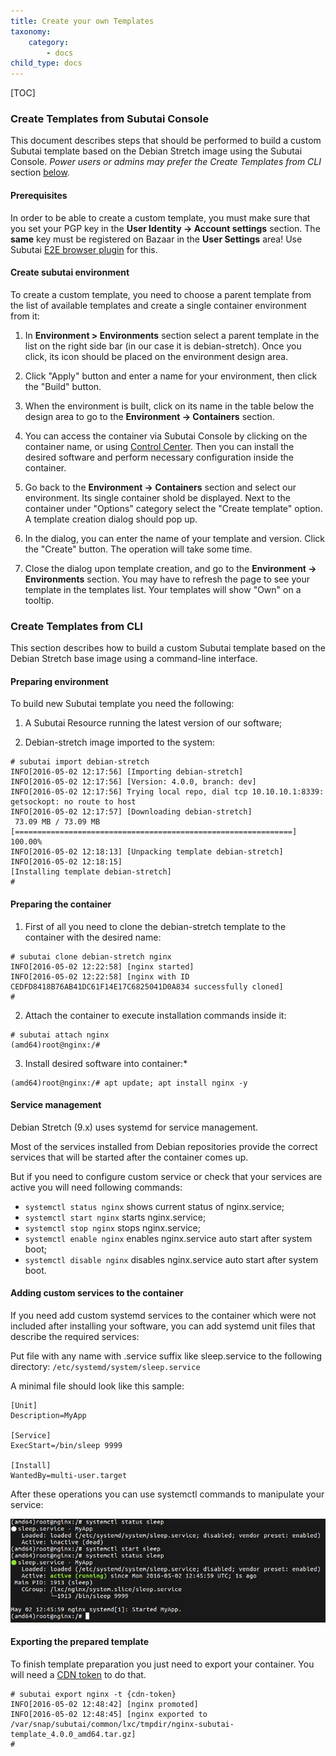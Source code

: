 ```yaml
---
title: Create your own Templates
taxonomy:
    category:
        - docs
child_type: docs
---
```


[TOC]

### Create Templates from Subutai Console

This document describes steps that should be performed to build a custom Subutai template based on the Debian Stretch image using the Subutai Console. _Power users or admins may prefer the Create Templates from CLI_ section [below](#create-templates-from-cli).

#### Prerequisites
In order to be able to create a custom template, you must make sure that you set your PGP key in the **User Identity -> Account settings** section. The **same** key must be registered on Bazaar in the **User Settings** area! Use Subutai [E2E browser plugin](../../../software-components/e2e-plugin) for this.

#### Create subutai environment
To create a custom template, you need to choose a parent template from the list of available templates and create a single container environment from it:

1. In **Environment > Environments** section select a parent template in the list on the right side bar (in our case it is debian-stretch). Once you click, its icon should be placed on the environment design area.

3. Click "Apply" button and enter a name for your environment, then click the "Build" button. 

4. When the environment is built, click on its name in the table below the design area to go to the **Environment -> Containers** section.

5. You can access the container via Subutai Console by clicking on the container name, or using [Control Center](../../../software-components/control-center). Then you can install the desired software and perform necessary configuration inside the container.

6. Go back to the **Environment -> Containers** section and select our environment. Its single container shold be displayed. Next to the container under "Options" category select the "Create template" option. A template creation dialog should pop up.

7. In the dialog, you can enter the name of your template and version. Click the "Create" button. The operation will take some time.

8. Close the dialog upon template creation, and go to the **Environment -> Environments** section. You may have to refresh the page to see your template in the templates list. Your templates will show "Own" on a tooltip.

### Create Templates from CLI

This section describes how to build a custom Subutai template based on the Debian Stretch base image using a command-line interface.

#### Preparing environment

To build new Subutai template you need the following:

1) A Subutai Resource running the latest version of our software;

2) Debian-stretch image imported to the system:

```
# subutai import debian-stretch
INFO[2016-05-02 12:17:56] [Importing debian-stretch]                         
INFO[2016-05-02 12:17:56] [Version: 4.0.0, branch: dev]                
INFO[2016-05-02 12:17:56] Trying local repo, dial tcp 10.10.10.1:8339: getsockopt: no route to host 
INFO[2016-05-02 12:17:57] [Downloading debian-stretch]                       
 73.09 MB / 73.09 MB [==============================================================] 100.00%
INFO[2016-05-02 12:18:13] [Unpacking template debian-stretch]                
INFO[2016-05-02 12:18:15] 
[Installing template debian-stretch]
# 
```
#### Preparing the container

1) First of all you need to clone the debian-stretch template to the container with the desired name:

```
# subutai clone debian-stretch nginx
INFO[2016-05-02 12:22:58] [nginx started]
INFO[2016-05-02 12:22:58] [nginx with ID CEDFD8418B76AB41DC61F14E17C6825041D0A834 successfully cloned]
#
```

2) Attach the container to execute installation commands inside it:

```
# subutai attach nginx
(amd64)root@nginx:/# 
```

3) Install desired software into container:*

```
(amd64)root@nginx:/# apt update; apt install nginx -y
```

#### Service management

Debian Stretch (9.x) uses systemd for service management.

Most of the services installed from Debian repositories provide the correct services that will be started after the container comes up. 

But if you need to configure custom service or check that your services are active you will need following commands:

* `systemctl status nginx` shows current status of nginx.service;
* `systemctl start nginx` starts nginx.service; 
* `systemctl stop nginx` stops nginx.service;
* `systemctl enable nginx` enables nginx.service auto start after system boot;
* `systemctl disable nginx` disables  nginx.service auto start after system boot.

#### Adding custom services to the container

If you need add custom systemd services to the container which were not included after installing your software, you can add systemd unit files that describe the required services:

Put file with any name with .service suffix like sleep.service to the following directory: `/etc/systemd/system/sleep.service`


A minimal file should look like this sample:

```
[Unit]
Description=MyApp

[Service]
ExecStart=/bin/sleep 9999

[Install]
WantedBy=multi-user.target
```

After these operations you can use systemctl commands to manipulate your service:

![status](status.png)

#### Exporting the prepared template

To finish template preparation you just need to export your container. You will need a [CDN token](https://github.com/subutai-io/bazaar/wiki/How-to-obtain-CDN-token ) to do that.

```
# subutai export nginx -t {cdn-token}
INFO[2016-05-02 12:48:42] [nginx promoted]                             
INFO[2016-05-02 12:48:45] [nginx exported to /var/snap/subutai/common/lxc/tmpdir/nginx-subutai-template_4.0.0_amd64.tar.gz] 
# 
```
